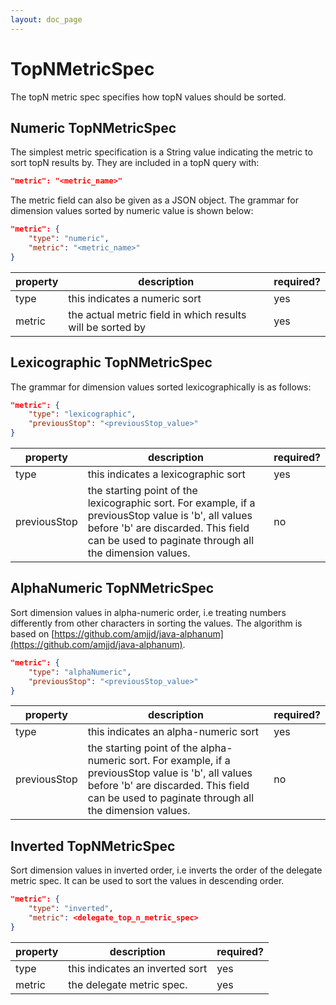 ```yaml
---
layout: doc_page
---
```

TopNMetricSpec
==================

The topN metric spec specifies how topN values should be sorted.

## Numeric TopNMetricSpec

The simplest metric specification is a String value indicating the metric to sort topN results by. They are included in a topN query with:

```json
"metric": "<metric_name>"
```

The metric field can also be given as a JSON object. The grammar for dimension values sorted by numeric value is shown below:

```json
"metric": {
    "type": "numeric",
    "metric": "<metric_name>"
}
```

|property|description|required?|
|--------|-----------|---------|
|type|this indicates a numeric sort|yes|
|metric|the actual metric field in which results will be sorted by|yes|

## Lexicographic TopNMetricSpec

The grammar for dimension values sorted lexicographically is as follows:

```json
"metric": {
    "type": "lexicographic",
    "previousStop": "<previousStop_value>"
}
```

|property|description|required?|
|--------|-----------|---------|
|type|this indicates a lexicographic sort|yes|
|previousStop|the starting point of the lexicographic sort. For example, if a previousStop value is 'b', all values before 'b' are discarded. This field can be used to paginate through all the dimension values.|no|

## AlphaNumeric TopNMetricSpec

Sort dimension values in alpha-numeric order, i.e treating numbers differently from other characters in sorting the values.
The algorithm is based on [https://github.com/amjjd/java-alphanum](https://github.com/amjjd/java-alphanum).

```json
"metric": {
    "type": "alphaNumeric",
    "previousStop": "<previousStop_value>"
}
```

|property|description|required?|
|--------|-----------|---------|
|type|this indicates an alpha-numeric sort|yes|
|previousStop|the starting point of the alpha-numeric sort. For example, if a previousStop value is 'b', all values before 'b' are discarded. This field can be used to paginate through all the dimension values.|no|

## Inverted TopNMetricSpec

Sort dimension values in inverted order, i.e inverts the order of the delegate metric spec. It can be used to sort the values in descending order.

```json
"metric": {
    "type": "inverted",
    "metric": <delegate_top_n_metric_spec>
}
```

|property|description|required?|
|--------|-----------|---------|
|type|this indicates an inverted sort|yes|
|metric|the delegate metric spec. |yes|
